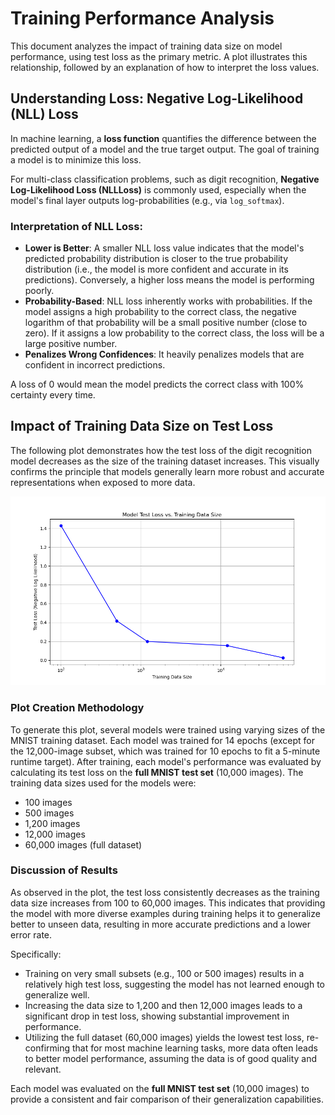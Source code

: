 # Training Performance Analysis

This document analyzes the impact of training data size on model performance, using test loss as the primary metric. A plot illustrates this relationship, followed by an explanation of how to interpret the loss values.

## Understanding Loss: Negative Log-Likelihood (NLL) Loss

In machine learning, a **loss function** quantifies the difference between the predicted output of a model and the true target output. The goal of training a model is to minimize this loss.

For multi-class classification problems, such as digit recognition, **Negative Log-Likelihood Loss (NLLLoss)** is commonly used, especially when the model's final layer outputs log-probabilities (e.g., via `log_softmax`).

### Interpretation of NLL Loss:

-   **Lower is Better**: A smaller NLL loss value indicates that the model's predicted probability distribution is closer to the true probability distribution (i.e., the model is more confident and accurate in its predictions). Conversely, a higher loss means the model is performing poorly.
-   **Probability-Based**: NLL loss inherently works with probabilities. If the model assigns a high probability to the correct class, the negative logarithm of that probability will be a small positive number (close to zero). If it assigns a low probability to the correct class, the loss will be a large positive number.
-   **Penalizes Wrong Confidences**: It heavily penalizes models that are confident in incorrect predictions.

A loss of 0 would mean the model predicts the correct class with 100% certainty every time.

## Impact of Training Data Size on Test Loss

The following plot demonstrates how the test loss of the digit recognition model decreases as the size of the training dataset increases. This visually confirms the principle that models generally learn more robust and accurate representations when exposed to more data.

![Model Test Loss vs. Training Data Size](images/training_performance.png)

### Plot Creation Methodology

To generate this plot, several models were trained using varying sizes of the MNIST training dataset. Each model was trained for 14 epochs (except for the 12,000-image subset, which was trained for 10 epochs to fit a 5-minute runtime target). After training, each model's performance was evaluated by calculating its test loss on the **full MNIST test set** (10,000 images). The training data sizes used for the models were:

-   100 images
-   500 images
-   1,200 images
-   12,000 images
-   60,000 images (full dataset)

### Discussion of Results

As observed in the plot, the test loss consistently decreases as the training data size increases from 100 to 60,000 images. This indicates that providing the model with more diverse examples during training helps it to generalize better to unseen data, resulting in more accurate predictions and a lower error rate.

Specifically:
-   Training on very small subsets (e.g., 100 or 500 images) results in a relatively high test loss, suggesting the model has not learned enough to generalize well.
-   Increasing the data size to 1,200 and then 12,000 images leads to a significant drop in test loss, showing substantial improvement in performance.
-   Utilizing the full dataset (60,000 images) yields the lowest test loss, re-confirming that for most machine learning tasks, more data often leads to better model performance, assuming the data is of good quality and relevant.

Each model was evaluated on the **full MNIST test set** (10,000 images) to provide a consistent and fair comparison of their generalization capabilities.